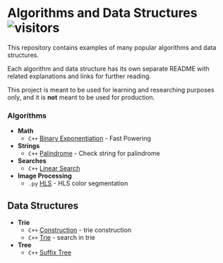 #  Algorithms and Data Structures <span style ="text-align: right;"> ![visitors](https://visitor-badge.glitch.me/badge?page_id=odilov.algo) </span>

This repository contains examples of many popular algorithms and data structures.

Each algorithm and data structure has its own separate README with related explanations and links for further reading.

This project is meant to be used for learning and researching purposes
only, and it is **not** meant to be used for production.

### Algorithms

* **Math**
  * `C++` [Binary Exponentiation](math/fast-powering/) - Fast Powering
* **Strings**
  * `C++` [Palindrome](strings/palindrome) - Check string for palindrome
* **Searches**
  * `C++` [Linear Search](search/linear-search)
* **Image Processing**
  * `.py` [HLS](imgage-processing) - HLS color segmentation

## Data Structures

* **Trie**
  * `C++` [Construction](trie/construction) - trie construction
  * `C++` [Trie](trie/search) - search in trie
* **Tree**
  * `C++` [Suffix Tree](tree/suffix-tree)

